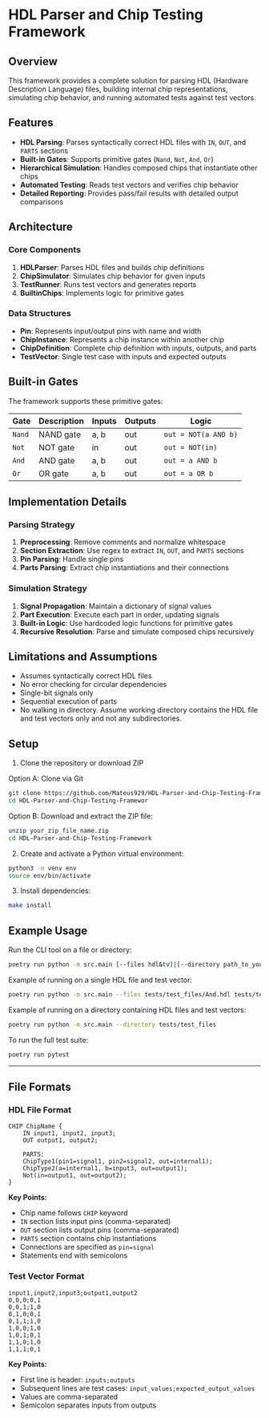 # HDL Parser and Chip Testing Framework

## Overview

This framework provides a complete solution for parsing HDL (Hardware Description Language) files, building internal chip representations, simulating chip behavior, and running automated tests against test vectors.

## Features

- **HDL Parsing**: Parses syntactically correct HDL files with `IN`, `OUT`, and `PARTS` sections
- **Built-in Gates**: Supports primitive gates (`Nand`, `Not`, `And`, `Or`)
- **Hierarchical Simulation**: Handles composed chips that instantiate other chips
- **Automated Testing**: Reads test vectors and verifies chip behavior
- **Detailed Reporting**: Provides pass/fail results with detailed output comparisons

## Architecture

### Core Components

1. **HDLParser**: Parses HDL files and builds chip definitions
2. **ChipSimulator**: Simulates chip behavior for given inputs
3. **TestRunner**: Runs test vectors and generates reports
4. **BuiltinChips**: Implements logic for primitive gates

### Data Structures

- **Pin**: Represents input/output pins with name and width
- **ChipInstance**: Represents a chip instance within another chip
- **ChipDefinition**: Complete chip definition with inputs, outputs, and parts
- **TestVector**: Single test case with inputs and expected outputs

## Built-in Gates

The framework supports these primitive gates:

| Gate | Description | Inputs | Outputs | Logic |
|------|-------------|--------|---------|-------|
| `Nand` | NAND gate | a, b | out | `out = NOT(a AND b)` |
| `Not` | NOT gate | in | out | `out = NOT(in)` |
| `And` | AND gate | a, b | out | `out = a AND b` |
| `Or` | OR gate | a, b | out | `out = a OR b` |

## Implementation Details

### Parsing Strategy

1. **Preprocessing**: Remove comments and normalize whitespace
2. **Section Extraction**: Use regex to extract `IN`, `OUT`, and `PARTS` sections
3. **Pin Parsing**: Handle single pins 
4. **Parts Parsing**: Extract chip instantiations and their connections

### Simulation Strategy

1. **Signal Propagation**: Maintain a dictionary of signal values
2. **Part Execution**: Execute each part in order, updating signals
3. **Built-in Logic**: Use hardcoded logic functions for primitive gates
4. **Recursive Resolution**: Parse and simulate composed chips recursively


## Limitations and Assumptions

- Assumes syntactically correct HDL files
- No error checking for circular dependencies
- Single-bit signals only 
- Sequential execution of parts
- No walking in directory. Assume working directory contains the HDL file and test vectors only and not any subdirectories.

## Setup

1. Clone the repository or download ZIP

Option A: Clone via Git
```bash
git clone https://github.com/Mateus929/HDL-Parser-and-Chip-Testing-Framework.git
cd HDL-Parser-and-Chip-Testing-Framewor
```

Option B: Download and extract the ZIP file:
```bash
unzip your_zip_file_name.zip
cd HDL-Parser-and-Chip-Testing-Framework
```

2. Create and activate a Python virtual environment:

```bash
python3 -m venv env
source env/bin/activate 
```

3. Install dependencies:

```bash
make install
```

## Example Usage

Run the CLI tool on a file or directory:

```bash
poetry run python -m src.main [--files hdl&tv]|[--directory path_to_your_directory]
```

Example of running on a single HDL file and test vector:

```bash
poetry run python -m src.main --files tests/test_files/And.hdl tests/test_files/And.tv
```

Example of running on a directory containing HDL files and test vectors:

```bash
poetry run python -m src.main --directory tests/test_files
```

To run the full test suite:

```bash
poetry run pytest
```
---

## File Formats

### HDL File Format

```hdl
CHIP ChipName {
    IN input1, input2, input3;
    OUT output1, output2;
    
    PARTS:
    ChipType1(pin1=signal1, pin2=signal2, out=internal1);
    ChipType2(a=internal1, b=input3, out=output1);
    Not(in=output1, out=output2);
}
```

**Key Points:**
- Chip name follows `CHIP` keyword
- `IN` section lists input pins (comma-separated)
- `OUT` section lists output pins (comma-separated)
- `PARTS` section contains chip instantiations
- Connections are specified as `pin=signal`
- Statements end with semicolons

### Test Vector Format

```
input1,input2,input3;output1,output2
0,0,0;0,1
0,0,1;1,0
0,1,0;0,1
0,1,1;1,0
1,0,0;1,0
1,0,1;0,1
1,1,0;1,0
1,1,1;0,1
```

**Key Points:**
- First line is header: `inputs;outputs`
- Subsequent lines are test cases: `input_values;expected_output_values`
- Values are comma-separated
- Semicolon separates inputs from outputs
